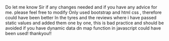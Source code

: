 Do let me know Sir if any changes needed and if you have any advice for me.
please feel free to modify
Only used bootstrap and html css , therefore could have been better
In the tyres and the reviews where i have passed static values and added them one by one, this is bad practice and should be avoided if you have dynamic data dn map function in javascript could have been used!
thankyou!!